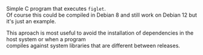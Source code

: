 Simple C program that executes `figlet`.  
Of course this could be compiled in Debian 8 and still work on Debian 12 but it's just an example.  

This aproach is most useful to avoid the installation of dependencies in the host system or when a program  
compiles against system libraries that are different between releases.  
